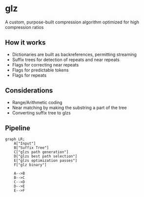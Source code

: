 # glz
A custom, purpose-built compression algorithm optimized for high compression ratios

## How it works
- Dictionaries are built as backreferences, permitting streaming
- Suffix trees for detection of repeats and near repeats
- Flags for correcting near repeats
- Flags for predictable tokens
- Flags for repeats

## Considerations
- Range/Arithmetic coding
- Near matching by making the substring a part of the tree
- Converting suffix tree to glzs

## Pipeline
```mermaid
graph LR;
    A["Input"]
    B["Suffix Tree"]
    C["glzs path generation"]
    D["glzs best path selection"]
    E["glzs optimization passes"]
    F["glz binary"]

    A-->B
    B-->C
    C-->D
    D-->E
    E-->F
```